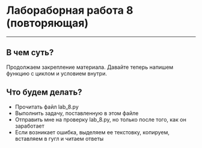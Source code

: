 # Лабораборная работа 8 (повторяющая)
___
## В чем суть?
Продолжаем закрепление материала.
Давайте теперь напишем функцию с циклом и условием внутри.

## Что будем делать?
- Прочитать файл lab_8.py
- Выполнить задачу, поставленную в этом файле
- Отправить мне на проверку lab_8.py, но только после того, как он заработает
- Если возникает ошибка, выделяем ее текстовку, копируем, вставляем в гугл и читаем ответы